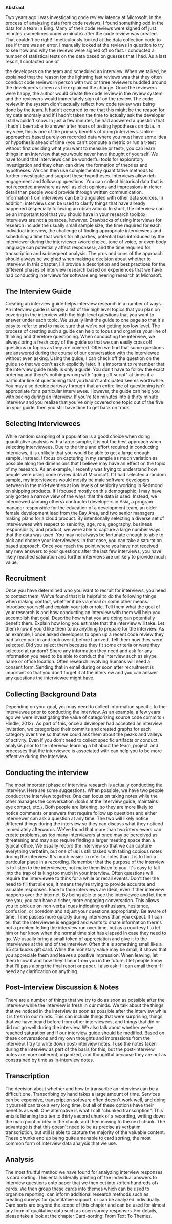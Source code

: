 **Abstract**

Two years ago I was investigating code review latency at Microsoft. In the process of analyzing data from code reviews, I found something odd in the data for a team in Bing. Many of their code reviews were signed off just minutes ﴾sometimes under a minute﴿ after the code review was created. That couldn't be right! I meticulously looked at the data collection code to see if there was an error. I manually looked at the reviews in question to try to see how and why the reviews were signed off so fast. I conducted a number of statistical tests on the data based on guesses that I had. As a last resort, I contacted one of

the developers on the team and scheduled an interview. When we talked, he explained that the reason for the lightning fast reviews was that they often conduct code reviews in person with two or three reviewers huddled around the developer's screen as he explained the change. Once the reviewers were happy, the author would create the code review in the review system and the reviewers would immediately sign off on the review. The code review in the system didn't actually reflect how code review was being done by the team. It hadn't occurred to me that this might be the reason for my data anomaly and if I hadn't taken the time to actually ask the developer I still wouldn't know. In just a few minutes, he had answered a question that I hadn't been able to answer after hours of testing hypotheses on data. In my view, this is one of the primary benefits of doing interviews. Unlike approaches based purely on recorded data where you must have some idea or hypothesis ahead of time ﴾you can't compute a metric or run a t-test without first deciding what you want to measure or test﴿, you can learn things in an interview that you would never have thought of yourself.
We have found that interviews can be wonderful tools for exploratory investigation and they often can drive the formation of theories and hypotheses. We can then use complementary quantitative methods to further investigate and support these hypotheses. Interviews allow rich engagement and follow up questions. You can collect historical data that is not recorded anywhere as well as elicit opinions and impressions in richer detail than people would provide through written communication. Information from interviews can be triangulated with other data sources. In addition, interviews can be used to clarify things that have already happened ﴾especially following an observation﴿. In short, the interview can be an important tool that you should have in your research toolbox.
Interviews are not a panacea, however. Drawbacks of using interviews for research include the usually small sample size, the time required for each individual interview, the challenge of finding appropriate interviewees and scheduling a time that works for all parties, potential bias introduced by the interviewer during the interviewer ﴾word choice, tone of voice, or even body language can potentially affect responses﴿, and the time required for transcription and subsequent analysis. The pros and cons of the approach should always be weighed when making a decision about whether to interview.
In this chapter, I'll provide a description and best practices for the different phases of interview research based on experiences that we have had conducting interviews for software engineering research at Microsoft.

## The Interview Guide

Creating an interview guide helps interview research in a number of ways. An interview guide is simply a list of the high level topics that you plan on covering in the interview with the high level questions that you want to answer under each topic. We usually limit the guide to one page so that it's easy to refer to and to make sure that we're not getting too low level. The process of creating such a guide can help to focus and organize your line of thinking and therefore questioning.
When conducting the interview, we always bring a fresh copy of the guide so that we can easily cross off questions or topics as they are covered. Often we find that some questions are answered during the course of our conversation with the interviewee without even asking. Using the guide, I can check off the question on the guide so that we don't ask it explicitly later. It is important to remember that the interview guide really is only a guide. You don't have to follow the exact ordering and there's nothing wrong with "going off script" at times if a particular line of questioning that you hadn't anticipated seems worthwhile. You may also decide partway through that an entire line of questioning isn't appropriate for a particular interviewee. However, the guide can help you with pacing during an interview. If you're ten minutes into a thirty minute interview and you realize that you've only covered one topic out of the five on your guide, then you still have time to get back on track.

## Selecting Interviewees

While random sampling of a population is a good choice when doing quantitative analysis with a large sample, it is not the best approach when selecting interviewees. Due to the time and effort required in conducting interviews, it is unlikely that you would be able to get a large enough sample. Instead, I focus on capturing in my sample as much variation as possible along the dimensions that I believe may have an effect on the topic of my research.
As an example, I recently was trying to understand how people were using code review data at Microsoft. If I had selected a random sample, my interviewees would mostly be male software developers between in the mid-twenties at low levels of seniority working in Redmond on shipping products. If I focused mostly on this demographic, I may have only gotten a narrow view of the ways that the data is used. Instead, we interviewed ﴾among others﴿ contracted developers in Asia, a program manager responsible for the education of a development team, an older female development lead from the Bay Area, and two senior managers making plans for a cloud product. By intentionally selecting a diverse set of interviewees with respect to seniority, age, role, geography, business responsibility, and product, we were able to capture a large number ways that the data was used.
You may not always be fortunate enough to able to pick and choose your interviewees. In that case, you can take a saturation based approach. Once you reach the point where you have not received any new answers to your questions after the last few interviews, you have likely reached saturation and further interviews are unlikely to provide much value.

## Recruitment

Once you have determined who you want to recruit for interviews, you need to contact them. We've found that it is helpful to do the following things when making contact, whether it be via email or some other means.
Introduce yourself and explain your job or role.
Tell them what the goal of your research is and how conducting an interview with them will help you accomplish that goal.
Describe how what you are doing can potentially benefit them.
Explain how long you estimate that the interview will take.
Let them know if you'd like them to do anything to prepare for the interview. As an example, I once asked developers to open up a recent code review they had taken part in and look over it before I arrived.
Tell them how they were selected. Did you select them because they fit some criteria or were they selected at random? Share any information they need and ask for any information you need to be able to conduct the interview such as skype name or office location.
Often research involving humans will need a consent form. Sending that in email during or soon after recruitment is important so that you don't forget it at the interview and you can answer any questions the interviewee might have.

## Collecting Background Data

Depending on your goal, you may need to collect information specific to the interviewee prior to conducting the interview. As an example, a few years ago we were investigating the value of categorizing source code commits ﴾Hindle, 2012﴿. As part of this, once a developer had accepted an interview invitation, we categorized their commits and created graphs for each category over time so that we could ask them about the peaks and valleys of activity. Even if you don't need to collect specific artifacts or conduct analysis prior to the interview, learning a bit about the team, project, and processes that the interviewee is associated with can help you to be more effective during the interview.

## Conducting the interview

The most important phase of interview research is actually conducting the interview. Here are some suggestions.
When possible, we have two people conduct the interview together. One can focus on taking notes while the other manages the conversation ﴾looks at the interview guide, maintains eye contact, etc.﴿. Both people are listening, so they are more likely to notice comments or answers that require follow up questions and either interviewer can ask a question at any time. The two will likely notice different things during the interview so they can discuss what they noticed immediately afterwards. We've found that more than two interviewers can create problems, as too many interviewers at once may be perceived as threatening and may also require finding a larger meeting space than a typical office.
We usually record the interview so that we can capture everything verbatim, but one of us is still tasked with taking copious notes during the interview. It's much easier to refer to notes than it is to find a particular place in a recording.
Remember that the purpose of the interview is to listen to the interviewee, not make them listen to you. It's easy to fall into the trap of talking too much in your interview. Often questions will require the interviewee to think for a while or recall events. Don't feel the need to fill that silence; It means they're trying to provide accurate and valuable responses.
Face to face interviews are ideal, even if ther interview happens over the internet. By being able to see the interviewee and let them see you, you can have a richer, more engaging conversation. This allows you to pick up on non-verbal cues indicating enthusiasm, hesitance, confusion, or boredom and adjust your questions appropriately.
Be aware of time. Time passes more quickly during interviews than you expect. If I can tell that the interviewee is engaged and wants to share information there's not a problem letting the interview run over time, but as a courtesy I to let him or her know when the normal time slot has elapsed in case they need to go.
We usually bring a small token of appreciation and give it to the interviewee at the end of the interview. Often this is something small like a $5 starbucks gift card. While the monetary value may be small, it shows that you appreciate them and leaves a positive impression.
When leaving, let them know if and how they'll hear from you in the future. I let people know that I'll pass along the final report or paper. I also ask if I can email them if I need any clarification on anything.

## Post-Interview Discussion & Notes

There are a number of things that we try to do as soon as possible after the interview while the interview is fresh in our minds.
We talk about the things that we noticed in the interview as soon as possible after the interview while it is fresh in our minds. This can include things that were surprising, things that we have heard before from other interviewees, and things that did or did not go well during the interview. We also talk about whether we've reached saturation and if our interview guide should be modified.
Based on these conversations and my own thoughts and impressions from the interview, I try to write down post-interview notes. I use the notes taken during the interview as part of the basis for this, but the post-interview notes are more coherent, organized, and thoughtful because they are not as constrained by time as in-interview notes.

## Transcription

The decision about whether and how to transcribe an interview can be a difficult one. Transcribing by hand takes a large amount of time. Services can be expensive, transcription software often doesn't work well, and doing it yourself can take a very long time, but all of these options have their benefits as well. One alternative is what I call "chunked transcription". This entails listening to a ten to thirty second chunk of a recording, writing down the main point or idea in the chunk, and then moving to the next chunk. The advantage is that this doesn't need to be as precise as verbatim transcription, but still is able to capture the majority of the valuable content. These chunks end up being quite amenable to card sorting, the most common form of interview data analysis that we use.

## Analysis

The most fruitful method we have found for analyzing interview responses is card sorting. This entails literally printing off the individual answers to interview questions onto paper that we then cut into ﴾often hundreds of﴿ cards. We then group these cards into themes which can be used to organize reporting, can inform additional research methods such as creating surveys for quantitative support, or can be analyzed individually. Card sorts are beyond the scope of this chapter and can be used for almost any form of qualitative data such as open survey responses. For details, please take a look at the chapter Card-sorting: From Text To Themes.
